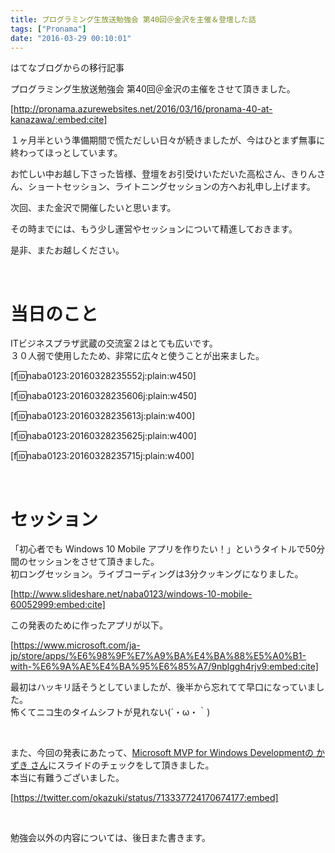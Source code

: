 ```yaml
---
title: プログラミング生放送勉強会 第40回＠金沢を主催＆登壇した話
tags: ["Pronama"]
date: "2016-03-29 00:10:01"
---
```


<div class="alert info">
はてなブログからの移行記事
</div>

プログラミング生放送勉強会 第40回＠金沢の主催をさせて頂きました。

[http://pronama.azurewebsites.net/2016/03/16/pronama-40-at-kanazawa/:embed:cite]

１ヶ月半という準備期間で慌ただしい日々が続きましたが、今はひとまず無事に終わってほっとしています。

お忙しい中お越し下さった皆様、登壇をお引受けいただいた高松さん、きりんさん、ショートセッション、ライトニングセッションの方へお礼申し上げます。

次回、また金沢で開催したいと思います。

その時までには、もう少し運営やセッションについて精進しておきます。

是非、またお越しください。

<br>

<!-- more -->

# 当日のこと

ITビジネスプラザ武蔵の交流室２はとても広いです。  
３０人弱で使用したため、非常に広々と使うことが出来ました。

[f:id:naba0123:20160328235552j:plain:w450]

[f:id:naba0123:20160328235606j:plain:w450]

[f:id:naba0123:20160328235613j:plain:w400]

[f:id:naba0123:20160328235625j:plain:w400]

[f:id:naba0123:20160328235715j:plain:w400]

<br>

# セッション

「初心者でも Windows 10 Mobile アプリを作りたい！」というタイトルで50分間のセッションをさせて頂きました。  
初ロングセッション。ライブコーディングは3分クッキングになりました。

[http://www.slideshare.net/naba0123/windows-10-mobile-60052999:embed:cite]

この発表のために作ったアプリが以下。

[https://www.microsoft.com/ja-jp/store/apps/%E6%98%9F%E7%A9%BA%E4%BA%88%E5%A0%B1-with-%E6%9A%AE%E4%BA%95%E6%85%A7/9nblggh4rjv9:embed:cite]

最初はハッキリ話そうとしていましたが、後半から忘れてて早口になっていました。  
怖くてニコ生のタイムシフトが見れない(´・ω・｀)

<br>

また、今回の発表にあたって、[Microsoft MVP for Windows Developmentの かずき さん](https://twitter.com/okazuki)にスライドのチェックをして頂きました。  
本当に有難うございました。

[https://twitter.com/okazuki/status/713337724170674177:embed]

<br>

勉強会以外の内容については、後日また書きます。

<br>
